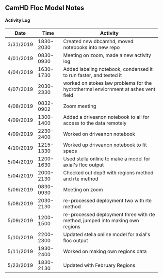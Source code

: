 ## CamHD Floc Model Notes

#### Activity Log

|Date       | Time  | Activity                         |
|-----------|------------|---                               |
| 3/31/2019 | 1830-2030  | Created new dbcamhd, moved notebooks into new repo                  |
| 4/01/2019 | 0830-0930  | Meeting on zoom, made a new activity log                 |
| 4/04/2019 | 1630-1730  | Added labeling notebook, condensed it to run faster, and tested it             |
| 4/07/2019 | 2030-2330  | worked on stokes law problems for the hydrothermal enviornment at ashes vent field      |
| 4/08/2019 | 0832-0902  | Zoom meeting            |
| 4/09/2019 | 1300-1400  | Added a driveanon notebook to all for access to the data remotely       |
| 4/09/2019 | 2230-2400  | Worked on driveanon notebook     |
| 4/10/2019 | 1215-1330  | Worked up driveanon notebook to fit specs|
| 5/04/2019 | 1200-1630  | Used stella online to make a model for axial's floc output|
| 5/04/2019 | 2000-2130  | Checked out dep3 with regions method and rte method|
| 5/06/2019 | 0830-0930  |Meeting on zoom|
| 5/08/2019 | 2030-2130  |re-processed deployment two with rte method|
| 5/09/2019 | 1200-1500  |re-processed deployment three with rte method, jumped into making own regions|
| 5/10/2019 | 2200-2300  |Updated stella online model for axial's floc output|
| 5/11/2019 | 1930-2400  |Worked on making own regions data|
| 5/23/2019 | 1830-2130  |Updated with February Regions|